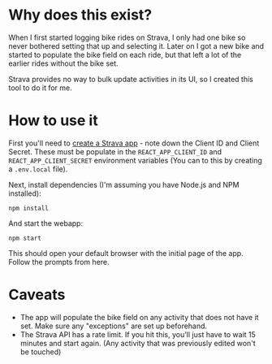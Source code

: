 # Why does this exist?

When I first started logging bike rides on Strava, I only had one bike so never bothered
setting that up and selecting it. Later on I got a new bike and started to populate the bike
field on each ride, but that left a lot of the earlier rides without the bike set.

Strava provides no way to bulk update activities in its UI, so I created this tool to do it for me.

# How to use it

First you'll need to [create a Strava app](https://www.strava.com/settings/api) - note down the Client ID and Client Secret. These must be populate in the `REACT_APP_CLIENT_ID` and `REACT_APP_CLIENT_SECRET` environment variables (You can to this by creating a `.env.local` file).

Next, install dependencies (I'm assuming you have Node.js and NPM installed):

`npm install`

And start the webapp:

`npm start`

This should open your default browser with the initial page of the app. Follow the prompts from here.

# Caveats

- The app will populate the bike field on any activity that does not have it set. Make sure any "exceptions" are set up beforehand.
- The Strava API has a rate limit. If you hit this, you'll just have to wait 15 minutes and start again. (Any activity that was previously edited won't be touched)
